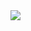 <a href="https://github.com/anuraghazra/github-readme-stats">
 <img align="center" src="https://github-readme-stats.vercel.app/api?username=cimendes&show_icons=true&repo=github-readme-stats&theme=omni" />
</a>
